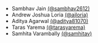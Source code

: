 - Sambhav Jain [(@sambhav2612)](https://github.com/sambhav2612)
- Andrew Joshua Loria [(@ajloria)](https://github.com/ajloria)
- Aditya Agarwal [(@aditya81070)](https://github.com/aditya81070)
- Taras Yarema [(@tarasyarema)](https://github.com/tarasyarema)
- Samhita Varambally [(@samhitav)](https://github.com/samhitav)
